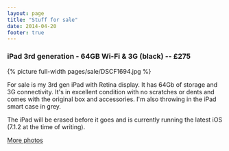 ```yaml
---
layout: page
title: "Stuff for sale"
date: 2014-04-20
footer: true
---
```


### iPad 3rd generation - 64GB Wi-Fi & 3G (black) -- £275

{% picture full-width pages/sale/DSCF1694.jpg %}

For sale is my 3rd gen iPad with Retina display. It has 64Gb of storage and 3G connectivity. It's in excellent condition with no scratches or dents and comes with the original box and accessories. I'm also throwing in the iPad smart case in grey.

The iPad will be erased before it goes and is currently running the latest iOS (7.1.2 at the time of writing).

[More photos](https://danbarber.trovebox.com/photos/album-c/token-9cb5969dcb/list)
